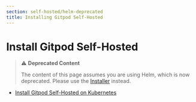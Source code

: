 ```yaml
---
section: self-hosted/helm-deprecated
title: Installing Gitpod Self-Hosted
---
```


<script context="module">
  export const prerender = true;
</script>

# Install Gitpod Self-Hosted

> ⚠️ **Deprecated Content**
>
> The content of this page assumes you are using Helm, which is now deprecated. Please use the [Installer](../latest) instead.

- [Install Gitpod Self-Hosted on Kubernetes](./installation/on-kubernetes)
